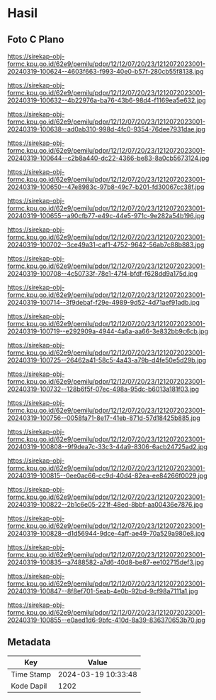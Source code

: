 # Hasil

## Foto C Plano

https://sirekap-obj-formc.kpu.go.id/62e9/pemilu/pdpr/12/12/07/20/23/1212072023001-20240319-100624--4603f663-f993-40e0-b57f-280cb55f8138.jpg

https://sirekap-obj-formc.kpu.go.id/62e9/pemilu/pdpr/12/12/07/20/23/1212072023001-20240319-100632--4b22976a-ba76-43b6-98d4-f1169ea5e632.jpg

https://sirekap-obj-formc.kpu.go.id/62e9/pemilu/pdpr/12/12/07/20/23/1212072023001-20240319-100638--ad0ab310-998d-4fc0-9354-76dee7931dae.jpg

https://sirekap-obj-formc.kpu.go.id/62e9/pemilu/pdpr/12/12/07/20/23/1212072023001-20240319-100644--c2b8a440-dc22-4366-be83-8a0cb5673124.jpg

https://sirekap-obj-formc.kpu.go.id/62e9/pemilu/pdpr/12/12/07/20/23/1212072023001-20240319-100650--47e8983c-97b8-49c7-b201-fd30067cc38f.jpg

https://sirekap-obj-formc.kpu.go.id/62e9/pemilu/pdpr/12/12/07/20/23/1212072023001-20240319-100655--a90cfb77-e49c-44e5-971c-9e282a54b196.jpg

https://sirekap-obj-formc.kpu.go.id/62e9/pemilu/pdpr/12/12/07/20/23/1212072023001-20240319-100702--3ce49a31-caf1-4752-9642-56ab7c88b883.jpg

https://sirekap-obj-formc.kpu.go.id/62e9/pemilu/pdpr/12/12/07/20/23/1212072023001-20240319-100708--4c50733f-78e1-47f4-bfdf-f628dd9a175d.jpg

https://sirekap-obj-formc.kpu.go.id/62e9/pemilu/pdpr/12/12/07/20/23/1212072023001-20240319-100714--3f9debaf-f29e-4989-9d52-4d71aef91adb.jpg

https://sirekap-obj-formc.kpu.go.id/62e9/pemilu/pdpr/12/12/07/20/23/1212072023001-20240319-100719--e292909a-4944-4a6a-aa66-3e832bb9c6cb.jpg

https://sirekap-obj-formc.kpu.go.id/62e9/pemilu/pdpr/12/12/07/20/23/1212072023001-20240319-100725--26462a41-58c5-4a43-a79b-d4fe50e5d29b.jpg

https://sirekap-obj-formc.kpu.go.id/62e9/pemilu/pdpr/12/12/07/20/23/1212072023001-20240319-100732--128b6f5f-07ec-498a-95dc-b6013a181f03.jpg

https://sirekap-obj-formc.kpu.go.id/62e9/pemilu/pdpr/12/12/07/20/23/1212072023001-20240319-100756--0058fa71-8e17-41eb-871d-57d18425b885.jpg

https://sirekap-obj-formc.kpu.go.id/62e9/pemilu/pdpr/12/12/07/20/23/1212072023001-20240319-100808--9f9dea7c-33c3-44a9-8306-6acb24725ad2.jpg

https://sirekap-obj-formc.kpu.go.id/62e9/pemilu/pdpr/12/12/07/20/23/1212072023001-20240319-100815--0ee0ac66-cc9d-40d4-82ea-ee84266f0029.jpg

https://sirekap-obj-formc.kpu.go.id/62e9/pemilu/pdpr/12/12/07/20/23/1212072023001-20240319-100822--2b1c6e05-221f-48ed-8bbf-aa00436e7876.jpg

https://sirekap-obj-formc.kpu.go.id/62e9/pemilu/pdpr/12/12/07/20/23/1212072023001-20240319-100828--d1d56944-9dce-4aff-ae49-70a529a980e8.jpg

https://sirekap-obj-formc.kpu.go.id/62e9/pemilu/pdpr/12/12/07/20/23/1212072023001-20240319-100835--a7488582-a7d6-40d8-be87-ee102715def3.jpg

https://sirekap-obj-formc.kpu.go.id/62e9/pemilu/pdpr/12/12/07/20/23/1212072023001-20240319-100847--8f8ef701-5eab-4e0b-92bd-9cf98a7111a1.jpg

https://sirekap-obj-formc.kpu.go.id/62e9/pemilu/pdpr/12/12/07/20/23/1212072023001-20240319-100855--e0aed1d6-9bfc-410d-8a39-836370653b70.jpg


## Metadata

| Key        | Value               |
| ---------- | ------------------- |
| Time Stamp | 2024-03-19 10:33:48 |
| Kode Dapil | 1202                |



